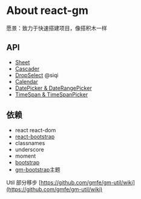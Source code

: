 # About react-gm

愿景：致力于快速搭建项目，像搭积木一样

## API

- [Sheet](./Sheet.md)
- [Cascader](./Cascader.md)
- [DropSelect](./DropSelect.md) @siqi
- [Calendar](./Calendar.md)
- [DatePicker & DateRangePicker](./DatePicker.md)
- [TimeSpan & TimeSpanPicker](./TimeSpan.md)

## 依赖

- react react-dom
- [react-bootstrap](http://react-bootstrap.github.io/)
- classnames
- underscore
- moment
- [bootstrap](http://getbootstrap.com/)
- [gm-bootstrap](https://github.com/gmfe/gm-bootstrap)主题

Util 部分移步 [https://github.com/gmfe/gm-util/wiki](https://github.com/gmfe/gm-util/wiki)